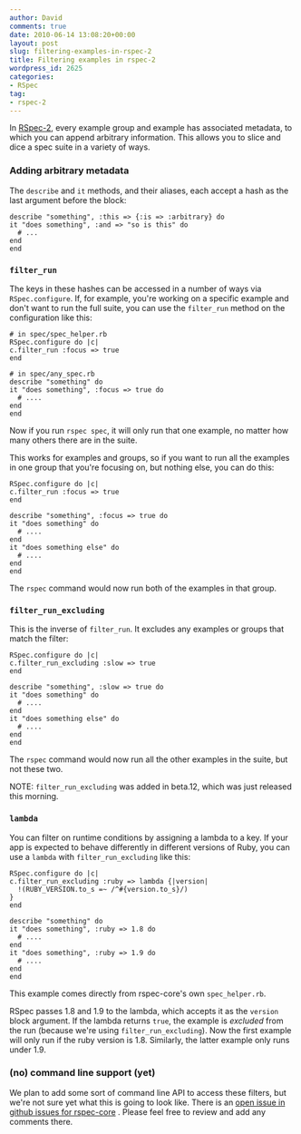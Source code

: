 ```yaml
---
author: David
comments: true
date: 2010-06-14 13:08:20+00:00
layout: post
slug: filtering-examples-in-rspec-2
title: Filtering examples in rspec-2
wordpress_id: 2625
categories:
- RSpec
tag:
- rspec-2
---
```


In [RSpec-2](), every example group and example has associated metadata, to which you can append arbitrary information. This allows you to slice and dice a spec suite in a variety of ways.

### Adding arbitrary metadata

The `describe` and `it` methods, and their aliases, each accept a hash as the last argument before the block:


    
    
    describe "something", :this => {:is => :arbitrary} do
    it "does something", :and => "so is this" do
      # ...
    end
    end
    



### `filter_run`

The keys in these hashes can be accessed in a number of ways via `RSpec.configure`. If, for example, you're working on a specific example and don't want to run the full suite, you can use the `filter_run` method on the configuration like this:


    
    
    # in spec/spec_helper.rb
    RSpec.configure do |c|
    c.filter_run :focus => true
    end
    
    # in spec/any_spec.rb
    describe "something" do
    it "does something", :focus => true do
      # ....
    end
    end
    



Now if you run `rspec spec`, it will only run that one example, no matter how many others there are in the suite.

This works for examples and groups, so if you want to run all the examples in one group that you're focusing on, but nothing else, you can do this:


    
    
    RSpec.configure do |c|
    c.filter_run :focus => true
    end
    
    describe "something", :focus => true do
    it "does something" do
      # ....
    end
    it "does something else" do
      # ....
    end
    end
    



The `rspec` command would now run both of the examples in that group.

### `filter_run_excluding`

This is the inverse of `filter_run`. It excludes any examples or groups that match the filter:


    
    
    RSpec.configure do |c|
    c.filter_run_excluding :slow => true
    end
    
    describe "something", :slow => true do
    it "does something" do
      # ....
    end
    it "does something else" do
      # ....
    end
    end
    



The `rspec` command would now run all the other examples in the suite, but not these two.

NOTE: `filter_run_excluding` was added in beta.12, which was just released this morning.

### `lambda`

You can filter on runtime conditions by assigning a lambda to a key. If your app is expected to behave differently in different versions of Ruby, you can use a `lambda` with `filter_run_excluding` like this:


    
    
    RSpec.configure do |c|
    c.filter_run_excluding :ruby => lambda {|version|
      !(RUBY_VERSION.to_s =~ /^#{version.to_s}/)
    }
    end
    
    describe "something" do
    it "does something", :ruby => 1.8 do
      # ....
    end
    it "does something", :ruby => 1.9 do
      # ....
    end
    end
    



This example comes directly from rspec-core's own `spec_helper.rb`.

RSpec passes 1.8 and 1.9 to the lambda, which accepts it as the `version` block argument. If the lambda returns `true`, the example is _excluded_ from the run (because we're using `filter_run_excluding`). Now the first example will only run if the ruby version is 1.8. Similarly, the latter example only runs under 1.9.


### (no) command line support (yet)

We plan to add some sort of command line API to access these filters, but we're not sure yet what this is going to look like. There is an [open issue in github issues for rspec-core](http://github.com/rspec/rspec-core/issues/37) . Please feel free to review and add any comments there.
